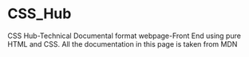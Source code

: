 # CSS_Hub
CSS Hub-Technical Documental format webpage-Front End using pure HTML and CSS. All the documentation in this page is taken from MDN
